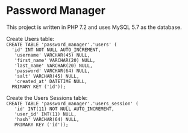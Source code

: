 # Password Manager

This project is written in PHP 7.2 and uses MySQL 5.7 as the database. 

Create Users table: <br>
`CREATE TABLE 'password_manager'.'users' (`<br>
`  'id' INT NOT NULL AUTO_INCREMENT,`<br>
`   'username' VARCHAR(45) NULL,`<br>
`   'first_name' VARCHAR(20) NULL,`<br>
`   'last_name' VARCHAR(20) NULL,`<br>
`   'password' VARCHAR(64) NULL,`<br>
`   'salt' VARCHAR(45) NULL,`<br>
`   'created_at' DATETIME NULL,`<br>
`  PRIMARY KEY ('id'));`<br>
   
Create the Users Sessions table: <br>
`CREATE TABLE 'password_manager'.'users_session' (`<br>
`   'id' INT(11) NOT NULL AUTO_INCREMENT,`<br>
`   'user_id' INT(11) NULL,`<br>
`   'hash' VARCHAR(64) NULL,`<br>
`   PRIMARY KEY ('id'));`
